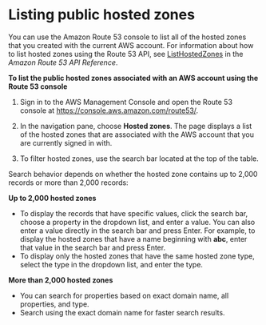 # Listing public hosted zones<a name="ListInfoOnHostedZone"></a>

You can use the Amazon Route 53 console to list all of the hosted zones that you created with the current AWS account\. For information about how to list hosted zones using the Route 53 API, see [ListHostedZones](https://docs.aws.amazon.com/Route53/latest/APIReference/API_ListHostedZones.html) in the *Amazon Route 53 API Reference*\. 

**To list the public hosted zones associated with an AWS account using the Route 53 console**

1. Sign in to the AWS Management Console and open the Route 53 console at [https://console\.aws\.amazon\.com/route53/](https://console.aws.amazon.com/route53/)\.

1. In the navigation pane, choose **Hosted zones**\. The page displays a list of the hosted zones that are associated with the AWS account that you are currently signed in with\.

1.  To filter hosted zones, use the search bar located at the top of the table\. 

   Search behavior depends on whether the hosted zone contains up to 2,000 records or more than 2,000 records:

   **Up to 2,000 hosted zones**
   + To display the records that have specific values, click the search bar, choose a property in the dropdown list, and enter a value\. You can also enter a value directly in the search bar and press Enter\. For example, to display the hosted zones that have a name beginning with **abc**, enter that value in the search bar and press Enter\.
   + To display only the hosted zones that have the same hosted zone type, select the type in the dropdown list, and enter the type\.

   **More than 2,000 hosted zones**
   + You can search for properties based on exact domain name, all properties, and type\.
   + Search using the exact domain name for faster search results\.